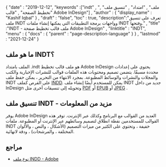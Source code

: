 {
  "date" : "2019-12-12",
  "keywords" :["indt" , "ملف" , "امتداد" , "تنسيق ملف" , "تخطيط الصفحة" , "قالب Adobe InDesign"] ,
  "author" : {
    "display_name" : "Kashif Iqbal"
} ,
  "draft" : "false",
  "toc" : true,
  "description":"تعرف على تنسيق ملف INDT وواجهات برمجة التطبيقات التي يمكنها إنشاء ملفات INDT وفتحها." ,
  "title" :"INDT - ملف قالب تخطيط صفحة Adobe InDesign" ,
  "linktitle" : "INDT",
  "menu" : {
    "docs" : {
      "parent" : "page-description-language"
}
} ,
  "lastmod" : "2021-12-24"
}

## ما هو ملف INDT؟

الملف بامتداد .indt هو ملف قالب تخطيط Adobe InDesign يحتوي على إعدادات محددة مسبقًا. يتضمن تصميم ومحتويات هذه الملفات قوالب للنشرات الإخبارية والكتب والمجلات والنشرات والوسائط المطبوعة. بمجرد الانتهاء من التحرير ، يمكن حفظ ملف INDT على القرص كملف [INDD](/ar/page-description-language/indd/). يمكن للمستخدم أيضًا إنشاء ملف INDT جديد من داخل InDesign وتحويله إلى تنسيقات أخرى مثل [PDF](/ar/pdf/) أو [EPUB](/ar/ebook/epub/) أو [JPEG](/ar/image/jpeg/) .

## تنسيق ملف INDT - مزيد من المعلومات

يوفر Adobe InDesign العديد من القوالب مع البرنامج وكذلك عبر الإنترنت. توفر هذه القوالب للمستخدمين نقطة انطلاق لتصميم وسائطهم عبر الإنترنت أو المطبوعة. ملفات INDT خفيفة ، وتحتوي على الكثير من ميزات التصميم (الأشكال ، والنص ، والألوان المختلفة ، والمرشحات) ، ودقة لانهائية.

## مراجع

* [نوع ملف INDD - Adobe](https://www.adobe.com/creativecloud/file-types/image/vector/indd-file.html)

